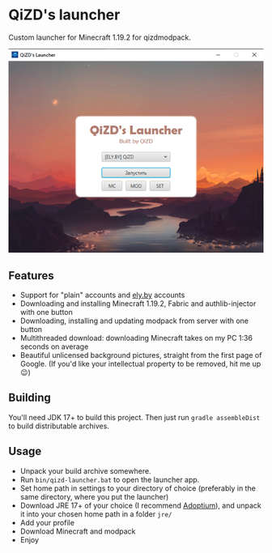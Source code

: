 # QiZD's launcher
Custom launcher for Minecraft 1.19.2 for qizdmodpack. 

![](screenshots/title.png)

## Features
- Support for "plain" accounts and [ely.by](https://ely.by/) accounts
- Downloading and installing Minecraft 1.19.2, Fabric and authlib-injector with one button
- Downloading, installing and updating modpack from server with one button
- Multithreaded download: downloading Minecraft takes on my PC 1:36 seconds on average
- Beautiful unlicensed background pictures, straight from the first page of Google. (If you'd like your intellectual property to be removed, hit me up 😉)

## Building
You'll need JDK 17+ to build this project. Then just run
`gradle assembleDist` to build distributable archives.

## Usage
- Unpack your build archive somewhere.
- Run `bin/qizd-launcher.bat` to open the launcher app.
- Set home path in settings to your directory of choice (preferably in the same directory, where you put the launcher)
- Download JRE 17+ of your choice (I recommend [Adoptium](https://adoptium.net/)), and unpack it into your chosen home path in a folder `jre/`
- Add your profile
- Download Minecraft and modpack
- Enjoy